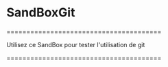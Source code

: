 # SandBoxGit

=======================================

Utilisez ce SandBox pour tester l'utilisation de git

=======================================
